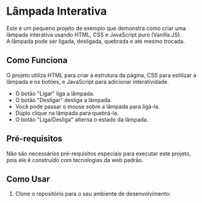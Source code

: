 # Lâmpada Interativa

Este é um pequeno projeto de exemplo que demonstra como criar uma lâmpada interativa usando HTML, CSS e JavaScript puro (Vanilla JS). <br/>
A lâmpada pode ser ligada, desligada, quebrada e até mesmo trocada.<br/>


## Como Funciona

O projeto utiliza HTML para criar a estrutura da página, CSS para estilizar a lâmpada e os botões, e JavaScript para adicionar interatividade.

- O botão "Ligar" liga a lâmpada.
- O botão "Desligar" desliga a lâmpada.
- Você pode passar o mouse sobre a lâmpada para ligá-la.
- Duplo clique na lâmpada para quebrá-la.
- O botão "Liga/Desliga" alterna o estado da lâmpada.

## Pré-requisitos

Não são necessários pré-requisitos especiais para executar este projeto, pois ele é construído com tecnologias da web padrão.

## Como Usar

1. Clone o repositório para o seu ambiente de desenvolvimento:


